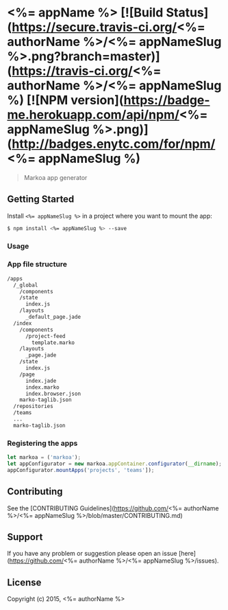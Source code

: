 <%= appName %> [![Build Status](https://secure.travis-ci.org/<%= authorName %>/<%= appNameSlug %>.png?branch=master)](https://travis-ci.org/<%= authorName %>/<%= appNameSlug %) [![NPM version](https://badge-me.herokuapp.com/api/npm/<%= appNameSlug %>.png)](http://badges.enytc.com/for/npm/<%= appNameSlug %)
===================================================================================================================================================================================================================================================================================================================

> Markoa app generator

Getting Started
---------------

Install `<%= appNameSlug %>` in a project where you want to mount the app:

```bash
$ npm install <%= appNameSlug %> --save
```

### Usage

### App file structure

```sh
/apps
  /_global
    /components
    /state
      index.js
    /layouts
      _default_page.jade
  /index
    /components
      /project-feed
        template.marko
    /layouts
      _page.jade
    /state
      index.js
    /page
      index.jade
      index.marko
      index.browser.json
    marko-taglib.json
  /repositories
  /teams
  ...
  marko-taglib.json  
```

### Registering the apps

```js
let markoa = ('markoa');
let appConfigurator = new markoa.appContainer.configurator(__dirname);
appConfigurator.mountApps('projects', 'teams']);
```

Contributing
------------

See the [CONTRIBUTING Guidelines](https://github.com/<%= authorName %>/<%= appNameSlug %>/blob/master/CONTRIBUTING.md)

Support
-------

If you have any problem or suggestion please open an issue [here](https://github.com/<%= authorName %>/<%= appNameSlug %>/issues).

License
-------

Copyright (c) 2015, <%= authorName %>
